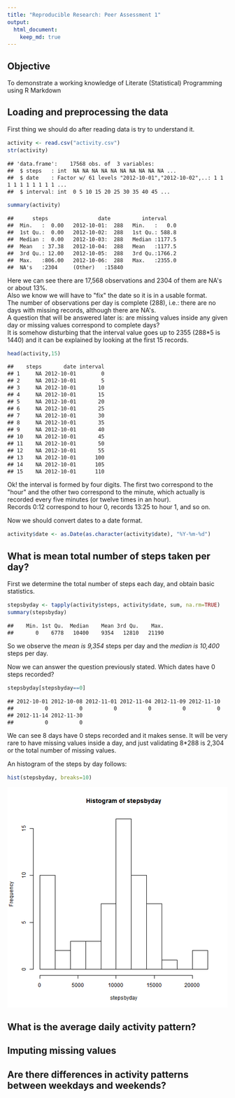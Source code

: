 ```yaml
---
title: "Reproducible Research: Peer Assessment 1"
output: 
  html_document:
    keep_md: true
---
```


## Objective
To demonstrate a working knowledge of Literate (Statistical) Programming
using R Markdown 

## Loading and preprocessing the data
First thing we should do after reading data is try to understand it.


```r
activity <- read.csv("activity.csv")
str(activity)
```

```
## 'data.frame':	17568 obs. of  3 variables:
##  $ steps   : int  NA NA NA NA NA NA NA NA NA NA ...
##  $ date    : Factor w/ 61 levels "2012-10-01","2012-10-02",..: 1 1 1 1 1 1 1 1 1 1 ...
##  $ interval: int  0 5 10 15 20 25 30 35 40 45 ...
```

```r
summary(activity)
```

```
##      steps                date          interval     
##  Min.   :  0.00   2012-10-01:  288   Min.   :   0.0  
##  1st Qu.:  0.00   2012-10-02:  288   1st Qu.: 588.8  
##  Median :  0.00   2012-10-03:  288   Median :1177.5  
##  Mean   : 37.38   2012-10-04:  288   Mean   :1177.5  
##  3rd Qu.: 12.00   2012-10-05:  288   3rd Qu.:1766.2  
##  Max.   :806.00   2012-10-06:  288   Max.   :2355.0  
##  NA's   :2304     (Other)   :15840
```

Here we can see there are 17,568 observations and 2304 of them are NA's or
about 13%.  
Also we know we will have to "fix" the date so it is in a usable format.  
The number of observations per day is complete (288), i.e.: there are no
days with missing records, although there are NA's.  
A question that will be answered later is: are missing values inside any 
given day or missing values correspond to complete days?  
It is somehow disturbing that the interval value goes up to 2355
(288*5 is 1440) and it can be explained by looking at the first 15 records.


```r
head(activity,15)
```

```
##    steps       date interval
## 1     NA 2012-10-01        0
## 2     NA 2012-10-01        5
## 3     NA 2012-10-01       10
## 4     NA 2012-10-01       15
## 5     NA 2012-10-01       20
## 6     NA 2012-10-01       25
## 7     NA 2012-10-01       30
## 8     NA 2012-10-01       35
## 9     NA 2012-10-01       40
## 10    NA 2012-10-01       45
## 11    NA 2012-10-01       50
## 12    NA 2012-10-01       55
## 13    NA 2012-10-01      100
## 14    NA 2012-10-01      105
## 15    NA 2012-10-01      110
```

Ok! the interval is formed by four digits. The first two correspond to the
"hour" and the other two correspond to the minute, which actually is recorded
every five minutes (or twelve times in an hour).  
Records 0:12 correspond to hour 0, records 13:25 to hour 1, and so on.

Now we should convert dates to a date format.


```r
activity$date <- as.Date(as.character(activity$date), "%Y-%m-%d")
```

## What is mean total number of steps taken per day?
First we determine the total number of steps each day, and obtain basic 
statistics.


```r
stepsbyday <- tapply(activity$steps, activity$date, sum, na.rm=TRUE)
summary(stepsbyday)
```

```
##    Min. 1st Qu.  Median    Mean 3rd Qu.    Max. 
##       0    6778   10400    9354   12810   21190
```

So we observe the *mean is 9,354* steps per day and the *median is 10,400*
steps per day.

Now we can answer the question previously stated. Which dates have 0 steps
recorded?

```r
stepsbyday[stepsbyday==0]
```

```
## 2012-10-01 2012-10-08 2012-11-01 2012-11-04 2012-11-09 2012-11-10 
##          0          0          0          0          0          0 
## 2012-11-14 2012-11-30 
##          0          0
```

We can see 8 days have 0 steps recorded and it makes sense. It will be very
rare to have missing values inside a day, and just validating 8*288 is 2,304
or the total number of missing values.

An histogram of the steps by day follows: 

```r
hist(stepsbyday, breaks=10)
```

![plot of chunk unnamed-chunk-6](figure/unnamed-chunk-6-1.png) 

## What is the average daily activity pattern?



## Imputing missing values



## Are there differences in activity patterns between weekdays and weekends?
